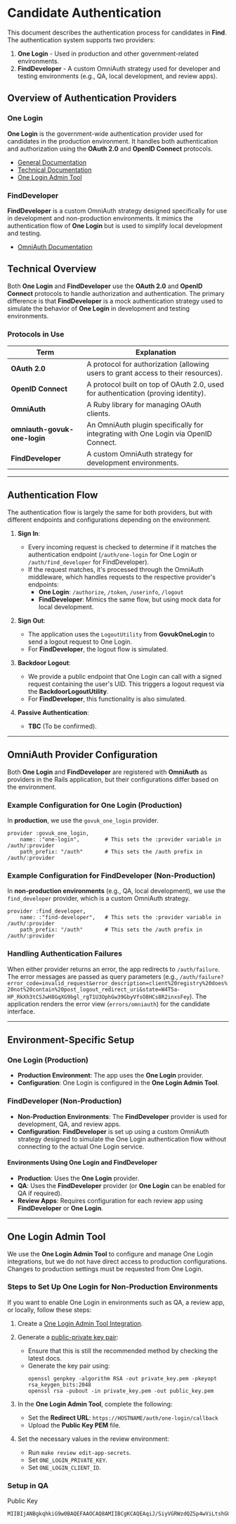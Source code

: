 # Candidate Authentication

This document describes the authentication process for candidates in **Find**. The authentication system supports two providers:

1. **One Login** - Used in production and other government-related environments.
2. **FindDeveloper** - A custom OmniAuth strategy used for developer and testing environments (e.g., QA, local development, and review apps).

## Overview of Authentication Providers

### One Login
**One Login** is the government-wide authentication provider used for candidates in the production environment. It handles both authentication and authorization using the **OAuth 2.0** and **OpenID Connect** protocols.

- [General Documentation](https://www.sign-in.service.gov.uk/documentation)
- [Technical Documentation](https://docs.sign-in.service.gov.uk/)
- [One Login Admin Tool](https://admin.sign-in.service.gov.uk/sign-in/enter-email-address)

### FindDeveloper
**FindDeveloper** is a custom OmniAuth strategy designed specifically for use in development and non-production environments. It mimics the authentication flow of **One Login** but is used to simplify local development and testing.

- [OmniAuth Documentation](https://github.com/omniauth/omniauth)

## Technical Overview

Both **One Login** and **FindDeveloper** use the **OAuth 2.0** and **OpenID Connect** protocols to handle authorization and authentication. The primary difference is that **FindDeveloper** is a mock authentication strategy used to simulate the behavior of **One Login** in development and testing environments.

### Protocols in Use

| Term                     | Explanation                                              |
|--------------------------|----------------------------------------------------------|
| **OAuth 2.0**             | A protocol for authorization (allowing users to grant access to their resources). |
| **OpenID Connect**        | A protocol built on top of OAuth 2.0, used for authentication (proving identity). |
| **OmniAuth**              | A Ruby library for managing OAuth clients.                |
| **omniauth-govuk-one-login** | An OmniAuth plugin specifically for integrating with One Login via OpenID Connect. |
| **FindDeveloper**         | A custom OmniAuth strategy for development environments. |

---

## Authentication Flow

The authentication flow is largely the same for both providers, but with different endpoints and configurations depending on the environment.

1. **Sign In**:
   - Every incoming request is checked to determine if it matches the authentication endpoint (`/auth/one-login` for One Login or `/auth/find_developer` for FindDeveloper).
   - If the request matches, it's processed through the OmniAuth middleware, which handles requests to the respective provider's endpoints:
     - **One Login**: `/authorize`, `/token`, `/userinfo`, `/logout`
     - **FindDeveloper**: Mimics the same flow, but using mock data for local development.

2. **Sign Out**:
   - The application uses the `LogoutUtility` from **GovukOneLogin** to send a logout request to One Login.
   - For **FindDeveloper**, the logout flow is simulated.

3. **Backdoor Logout**:
   - We provide a public endpoint that One Login can call with a signed request containing the user's UID. This triggers a logout request via the **BackdoorLogoutUtility**.
   - For **FindDeveloper**, this functionality is also simulated.

4. **Passive Authentication**:
   - **TBC** (To be confirmed).

---

## OmniAuth Provider Configuration

Both **One Login** and **FindDeveloper** are registered with **OmniAuth** as providers in the Rails application, but their configurations differ based on the environment.

### Example Configuration for One Login (Production)

In **production**, we use the `govuk_one_login` provider.

```
provider :govuk_one_login,
    name: :"one-login",        # This sets the :provider variable in /auth/:provider
    path_prefix: "/auth"       # This sets the /auth prefix in /auth/:provider
```

### Example Configuration for FindDeveloper (Non-Production)

In **non-production environments** (e.g., QA, local development), we use the `find_developer` provider, which is a custom OmniAuth strategy.

```
provider :find_developer,
    name: :"find-developer",   # This sets the :provider variable in /auth/:provider
    path_prefix: "/auth"       # This sets the /auth prefix in /auth/:provider
```

### Handling Authentication Failures

When either provider returns an error, the app redirects to `/auth/failure`. The error messages are passed as query parameters (e.g., `/auth/failure?error_code=invalid_request&error_description=client%20registry%20does%20not%20contain%20post_logout_redirect_uri&state=W4T5a-HP_RkXh3tCSJwH8GqXG9bgl_rgT1U3OphGw39GbyVfsO8HCs8R2inxsFey`). The application renders the error view (`errors/omniauth`) for the candidate interface.


---

## Environment-Specific Setup

### **One Login (Production)**
- **Production Environment**: The app uses the **One Login** provider.
- **Configuration**: One Login is configured in the **One Login Admin Tool**.

### **FindDeveloper (Non-Production)**
- **Non-Production Environments**: The **FindDeveloper** provider is used for development, QA, and review apps.
- **Configuration**: **FindDeveloper** is set up using a custom OmniAuth strategy designed to simulate the One Login authentication flow without connecting to the actual One Login service.

#### Environments Using One Login and FindDeveloper

- **Production**: Uses the **One Login** provider.
- **QA**: Uses the **FindDeveloper** provider (or **One Login** can be enabled for QA if required).
- **Review Apps**: Requires configuration for each review app using **FindDeveloper** or **One Login**.

---

## One Login Admin Tool

We use the **One Login Admin Tool** to configure and manage One Login integrations, but we do not have direct access to production configurations. Changes to production settings must be requested from One Login.

### Steps to Set Up One Login for Non-Production Environments

If you want to enable One Login in environments such as QA, a review app, or locally, follow these steps:

1. Create a [One Login Admin Tool Integration](https://admin.sign-in.service.gov.uk/sign-in/enter-email-address).
2. Generate a [public-private key pair](https://docs.sign-in.service.gov.uk/before-integrating/set-up-your-public-and-private-keys/#create-a-key-pair):
   - Ensure that this is still the recommended method by checking the latest docs.
   - Generate the key pair using:
     ```
     openssl genpkey -algorithm RSA -out private_key.pem -pkeyopt rsa_keygen_bits:2048
     openssl rsa -pubout -in private_key.pem -out public_key.pem
     ```

3. In the **One Login Admin Tool**, complete the following:
   - Set the **Redirect URL**: `https://HOSTNAME/auth/one-login/callback`
   - Upload the **Public Key PEM** file.

1. Set the necessary values in the review environment:
   - Run `make review edit-app-secrets`.
   - Set `ONE_LOGIN_PRIVATE_KEY`.
   - Set `ONE_LOGIN_CLIENT_ID`.


### Setup in QA

Public Key 
```
MIIBIjANBgkqhkiG9w0BAQEFAAOCAQ8AMIIBCgKCAQEAqiJ/SiyVGRWzdQZSp4wViLtshGUclpyxoc8yw0N5/vZqt1N3XuN/WKiqsI9iI362/3MIfbUnrkc9q39aE9O6nDNkHchrscas5ri7n0rRiElKAi1QEHIaanH7kUbC8kg8v7ZTSzygbJOdNlRicMxUcaXqFLZjaWxs9Gog6D3A/yUaxTJih6ILQbrZ8KpMKyG/cl3BoAKrYpQeiVM0n0+kv2irLQitmm7D79uohxCyJYioWYEDUMLmrcMX42zm0fkoVfb6MBwk1Y0E69/B/hIczJHSER3z1roUPHLI67uqRJgjw04cqdRuBzYDWvWXeguk6mRpimMCqtdkBjpImuViqQIDAQAB
```
